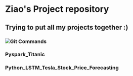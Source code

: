 # Ziao's Project repository
## Trying to put all my projects together :)
### ![Git Commands](https://d1jnx9ba8s6j9r.cloudfront.net/blog/wp-content/uploads/2016/11/Git-Architechture-Git-Tutorial-Edureka-2-768x720.png)

### Pyspark_Titanic
### Python_LSTM_Tesla_Stock_Price_Forecasting